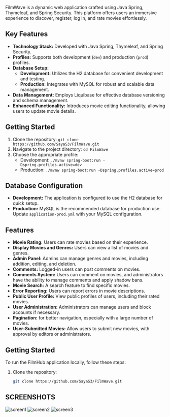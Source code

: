 FilmWave is a dynamic web application crafted using Java Spring, Thymeleaf, and Spring Security. This platform offers users an immersive experience to discover, register, log in, and rate movies effortlessly.

## Key Features

- **Technology Stack:** Developed with Java Spring, Thymeleaf, and Spring Security.
- **Profiles:** Supports both development (`dev`) and production (`prod`) profiles.
- **Database Setup:**
   - **Development:** Utilizes the H2 database for convenient development and testing.
   - **Production:** Integrates with MySQL for robust and scalable data management.
- **Data Management:** Employs Liquibase for effective database versioning and schema management.
- **Enhanced Functionality:** Introduces movie editing functionality, allowing users to update movie details.

## Getting Started

1. Clone the repository: `git clone https://github.com/SayaS3/FilmWave.git`
2. Navigate to the project directory: `cd FilmWave`
3. Choose the appropriate profile:
   - Development: `./mvnw spring-boot:run -Dspring.profiles.active=dev`
   - Production: `./mvnw spring-boot:run -Dspring.profiles.active=prod`

## Database Configuration

- **Development:** The application is configured to use the H2 database for quick setup.
- **Production:** MySQL is the recommended database for production use. Update `application-prod.yml` with your MySQL configuration.

## Features

- **Movie Rating:** Users can rate movies based on their experience.
- **Display Movies and Genres:** Users can view a list of movies and genres.
- **Admin Panel:** Admins can manage genres and movies, including addition, editing, and deletion.
- **Comments:** Logged-in users can post comments on movies.
- **Comments System:** Users can comment on movies, and administrators have the ability to manage comments and apply shadow bans.
- **Movie Search:** A search feature to find specific movies.
- **Error Reporting:** Users can report errors in movie descriptions.
- **Public User Profile:** View public profiles of users, including their rated movies.
- **User Administration:** Administrators can manage users and block accounts if necessary.
- **Pagination:** for better navigation, especially with a large number of movies.
- **User-Submitted Movies:** Allow users to submit new movies, with approval by editors or administrators.


## Getting Started

To run the FilmHub application locally, follow these steps:

1. Clone the repository:

   ```bash
   git clone https://github.com/SayaS3/FilmWave.git


## SCREENSHOTS


![screen1](https://github.com/SayaS3/FilmWave/assets/122474783/55fbd6de-0b47-44f3-872a-868a3cdf313f)
![screen2](https://github.com/SayaS3/FilmWave/assets/122474783/b4076361-7553-4b99-8cc3-87a782257818)
![screen3](https://github.com/SayaS3/FilmWave/assets/122474783/08b550ad-689d-4025-b3af-af885630ef20)   
